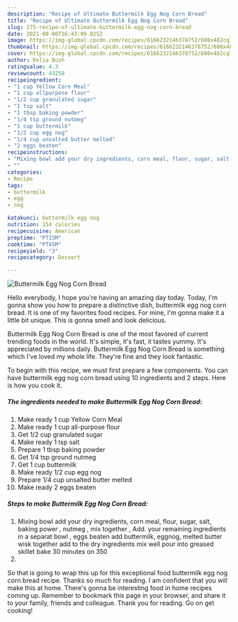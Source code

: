 ```yaml
---
description: "Recipe of Ultimate Buttermilk Egg Nog Corn Bread"
title: "Recipe of Ultimate Buttermilk Egg Nog Corn Bread"
slug: 275-recipe-of-ultimate-buttermilk-egg-nog-corn-bread
date: 2021-08-06T16:43:09.025Z
image: https://img-global.cpcdn.com/recipes/6166232146378752/680x482cq70/buttermilk-egg-nog-corn-bread-recipe-main-photo.jpg
thumbnail: https://img-global.cpcdn.com/recipes/6166232146378752/680x482cq70/buttermilk-egg-nog-corn-bread-recipe-main-photo.jpg
cover: https://img-global.cpcdn.com/recipes/6166232146378752/680x482cq70/buttermilk-egg-nog-corn-bread-recipe-main-photo.jpg
author: Delia Bush
ratingvalue: 4.3
reviewcount: 43250
recipeingredient:
- "1 cup Yellow Corn Meal"
- "1 cup allpurpose flour"
- "1/2 cup granulated sugar"
- "1 tsp salt"
- "1 tbsp baking powder"
- "1/4 tsp ground nutmeg"
- "1 cup buttermilk"
- "1/2 cup egg nog"
- "1/4 cup unsalted butter melted"
- "2 eggs beaten"
recipeinstructions:
- "Mixing bowl add your dry ingredients, corn meal, flour, sugar, salt, baking power , nutmeg , mix together , Add. your remaining ingredients in a separat bowl , eggs beaten add buttermilk, eggnog, melted butter wisk together add to the dry ingredients mix well pour into greased skillet bake 30 minutes on 350"
- ""
categories:
- Recipe
tags:
- buttermilk
- egg
- nog

katakunci: buttermilk egg nog 
nutrition: 154 calories
recipecuisine: American
preptime: "PT15M"
cooktime: "PT45M"
recipeyield: "3"
recipecategory: Dessert

---
```



![Buttermilk Egg Nog Corn Bread](https://img-global.cpcdn.com/recipes/6166232146378752/680x482cq70/buttermilk-egg-nog-corn-bread-recipe-main-photo.jpg)

Hello everybody, I hope you're having an amazing day today. Today, I'm gonna show you how to prepare a distinctive dish, buttermilk egg nog corn bread. It is one of my favorites food recipes. For mine, I'm gonna make it a little bit unique. This is gonna smell and look delicious.

Buttermilk Egg Nog Corn Bread is one of the most favored of current trending foods in the world. It's simple, it's fast, it tastes yummy. It's appreciated by millions daily. Buttermilk Egg Nog Corn Bread is something which I've loved my whole life. They're fine and they look fantastic.




To begin with this recipe, we must first prepare a few components. You can have buttermilk egg nog corn bread using 10 ingredients and 2 steps. Here is how you cook it.

<!--inarticleads1-->

##### The ingredients needed to make Buttermilk Egg Nog Corn Bread:

1. Make ready 1 cup Yellow Corn Meal
1. Make ready 1 cup all-purpose flour
1. Get 1/2 cup granulated sugar
1. Make ready 1 tsp salt
1. Prepare 1 tbsp baking powder
1. Get 1/4 tsp ground nutmeg
1. Get 1 cup buttermilk
1. Make ready 1/2 cup egg nog
1. Prepare 1/4 cup unsalted butter melted
1. Make ready 2 eggs beaten




<!--inarticleads2-->

##### Steps to make Buttermilk Egg Nog Corn Bread:

1. Mixing bowl add your dry ingredients, corn meal, flour, sugar, salt, baking power , nutmeg , mix together , Add. your remaining ingredients in a separat bowl , eggs beaten add buttermilk, eggnog, melted butter wisk together add to the dry ingredients mix well pour into greased skillet bake 30 minutes on 350
1. 




So that is going to wrap this up for this exceptional food buttermilk egg nog corn bread recipe. Thanks so much for reading. I am confident that you will make this at home. There's gonna be interesting food in home recipes coming up. Remember to bookmark this page in your browser, and share it to your family, friends and colleague. Thank you for reading. Go on get cooking!
